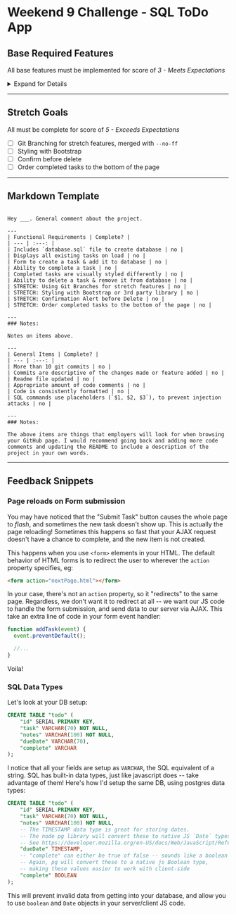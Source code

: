 # Weekend 9 Challenge - SQL ToDo App

## Base Required Features

All base features must be implemented for score of _3 - Meets Expectations_

<details>
  <summary>Expand for Details</summary>

- Database:

  - [ ] Includes `database.sql` file to create database
  - [ ] Database is named `weekend-to-do-app`
  - [ ] Appropriate names used for table & columns
  - [ ] Appropriate database types used for columns

- Initial Display:

  - [ ] UI to create Task
  - [ ] All existing Tasks shown
    - [ ] Each Task has an option to Complete
    - [ ] Completed Tasks are styled to be visually different
    - [ ] Each Task has an option to Delete

- Client code:

  - [ ] Axios GET request to get all tasks
  - [ ] Axios POST request to add a tasks
  - [ ] Axios PUT request to complete a task, jQuery data for id
  - [ ] Axios DELETE request to remove a task, jquery data for id

- Server code:
  - [ ] Express Setup
  - [ ] PG Setup (`pool.js` module optional but should be recommended if not used)
  - [ ] Routes setup (router module optional but should be recommended if not used)
    - [ ] GET route to select all Tasks, SQL SELECT (recommend ORDER BY if not used)
    - [ ] POST route to add a Task, SQL Insert must use query parameters for values
    - [ ] PUT route to complete a Task, id for update should come from request parameters, value from request body
    - [ ] DELETE route to remove a Task, id for delete should come from request parameters

## General Items

Feedback should be provided for these items, but they do not impact scoring.

- Git
  - [ ] Multiple git commits showing incremental progress
  - [ ] Commits are descriptive of the changes made or feature added
  - [ ] Has .gitignore with node_modules
  - [ ] Readme file updated (assuming this is previously discussed)
- Code Style
  - [ ] Appropriate amount of code comments
  - [ ] Code is consistently formatted
- Client
  - [ ] Appropriate use of HTML tags
  - [ ] Basic CSS styling with margins/padding

</details>

---

## Stretch Goals

All must be complete for score of _5 - Exceeds Expectations_

- [ ] Git Branching for stretch features, merged with `--no-ff`
- [ ] Styling with Bootstrap
- [ ] Confirm before delete
- [ ] Order completed tasks to the bottom of the page

---

## Markdown Template

```

Hey ___. General comment about the project.

---
| Functional Requirements | Complete? |
| --- | :---: |
| Includes `database.sql` file to create database | no |
| Displays all existing tasks on load | no |
| Form to create a task & add it to database | no |
| Ability to complete a task | no |
| Completed tasks are visually styled differently | no |
| Ability to delete a task & remove it from database | no |
| STRETCH: Using Git Branches for stretch features | no |
| STRETCH: Styling with Bootstrap or 3rd party library | no |
| STRETCH: Confirmation Alert before Delete | no |
| STRETCH: Order completed tasks to the bottom of the page | no |

---
### Notes:

Notes on items above.

---
| General Items | Complete? |
| --- | :---: |
| More than 10 git commits | no |
| Commits are descriptive of the changes made or feature added | no |
| Readme file updated | no |
| Appropriate amount of code comments | no |
| Code is consistently formatted | no |
| SQL commands use placeholders (`$1, $2, $3`), to prevent injection attacks | no |

---
### Notes:

The above items are things that employers will look for when browsing your GitHub page. I would recommend going back and adding more code comments and updating the README to include a description of the project in your own words.
```

---

## Feedback Snippets

### Page reloads on Form submission

You may have noticed that the "Submit Task" button causes the whole page to _flash_, and sometimes the new task doesn't show up. This is actually the page reloading! Sometimes this happens so fast that your AJAX request doesn't have a chance to complete, and the new item is not created.

This happens when you use `<form>` elements in your HTML. The default behavior of HTML forms is to redirect the user to wherever the `action` property specifies, eg:

```html
<form action="nextPage.html"></form>
```

In your case, there's not an `action` property, so it "redirects" to the same page. Regardless, we don't want it to redirect at all -- we want our JS code to handle the form submission, and send data to our server via AJAX. This take an extra line of code in your form event handler:

```js
function addTask(event) {
  event.preventDefault();

  //...
}
```

Voila!

### SQL Data Types

Let's look at your DB setup:

```sql
CREATE TABLE "todo" (
	"id" SERIAL PRIMARY KEY,
	"task" VARCHAR(70) NOT NULL,
	"notes" VARCHAR(100) NOT NULL,
	"dueDate" VARCHAR(70),
	"complete" VARCHAR
);
```

I notice that all your fields are setup as `VARCHAR`, the SQL equivalent of a string. SQL has built-in data types, just like javascript does -- take advantage of them! Here's how I'd setup the same DB, using postgres data types:

```sql
CREATE TABLE "todo" (
	"id" SERIAL PRIMARY KEY,
	"task" VARCHAR(70) NOT NULL,
	"notes" VARCHAR(100) NOT NULL,
	-- The TIMESTAMP data type is great for storing dates.
	-- The node pg library will convert these to native JS `Date` types.
	-- See https://developer.mozilla.org/en-US/docs/Web/JavaScript/Reference/Global_Objects/Date
	"dueDate" TIMESTAMP,
	-- "complete" can either be true of false -- sounds like a boolean to me!
	-- Again, pg will convert these to a native js Boolean type,
	-- making these values easier to work with client-side
	"complete" BOOLEAN
);
```

This will prevent invalid data from getting into your database, and allow you to use `boolean` and `Date` objects in your server/client JS code.

